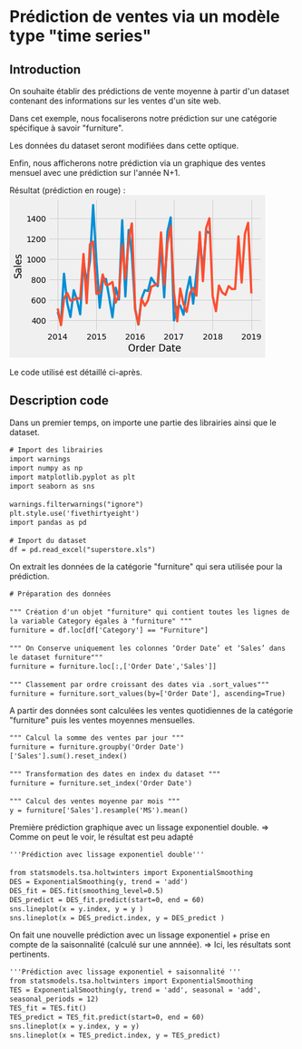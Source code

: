 # Prédiction de ventes via un modèle type "time series"

## Introduction

On souhaite établir des prédictions de vente moyenne à partir d'un dataset contenant des informations sur les ventes d'un site web.

Dans cet exemple, nous focaliserons notre prédiction sur une catégorie spécifique à savoir "furniture". 

Les données du dataset seront modifiées dans cette optique.

Enfin, nous afficherons notre prédiction via un graphique des ventes mensuel avec une prédiction sur l'année N+1.

Résultat (prédiction en rouge) :
![alt text](https://github.com/MathieuBerthier/ML_Time_Series-Superstore/blob/master/img/prediction_with_seasonnality.png)

Le code utilisé est détaillé ci-après.

## Description code

Dans un premier temps, on importe une partie des librairies ainsi que le dataset.

```
# Import des librairies
import warnings
import numpy as np
import matplotlib.pyplot as plt
import seaborn as sns

warnings.filterwarnings("ignore")
plt.style.use('fivethirtyeight')
import pandas as pd

# Import du dataset
df = pd.read_excel("superstore.xls")
```


On extrait les données de la catégorie "furniture" qui sera utilisée pour la prédiction.

```
# Préparation des données

""" Création d'un objet "furniture" qui contient toutes les lignes de la variable Category égales à "furniture" """
furniture = df.loc[df['Category'] == "Furniture"]

""" On Conserve uniquement les colonnes ‘Order Date’ et ‘Sales’ dans le dataset furniture"""
furniture = furniture.loc[:,['Order Date','Sales']]

""" Classement par ordre croissant des dates via .sort_values"""
furniture = furniture.sort_values(by=['Order Date'], ascending=True)
```

A partir des données sont calculées les ventes quotidiennes de la catégorie "furniture" puis les ventes moyennes mensuelles.

```
""" Calcul la somme des ventes par jour """
furniture = furniture.groupby('Order Date')['Sales'].sum().reset_index()

""" Transformation des dates en index du dataset """
furniture = furniture.set_index('Order Date')

""" Calcul des ventes moyenne par mois """
y = furniture['Sales'].resample('MS').mean() 
```

Première prédiction graphique avec un lissage exponentiel double.
=> Comme on peut le voir, le résultat est peu adapté

```
'''Prédiction avec lissage exponentiel double'''

from statsmodels.tsa.holtwinters import ExponentialSmoothing
DES = ExponentialSmoothing(y, trend = 'add')
DES_fit = DES.fit(smoothing_level=0.5)
DES_predict = DES_fit.predict(start=0, end = 60)
sns.lineplot(x = y.index, y = y )
sns.lineplot(x = DES_predict.index, y = DES_predict )
```

On fait une nouvelle prédiction avec un lissage exponentiel + prise en compte de la saisonnalité (calculé sur une annnée).
=> Ici, les résultats sont pertinents.

```
'''Prédiction avec lissage exponentiel + saisonnalité '''
from statsmodels.tsa.holtwinters import ExponentialSmoothing
TES = ExponentialSmoothing(y, trend = 'add', seasonal = 'add', seasonal_periods = 12)
TES_fit = TES.fit()
TES_predict = TES_fit.predict(start=0, end = 60)
sns.lineplot(x = y.index, y = y)
sns.lineplot(x = TES_predict.index, y = TES_predict)
```
